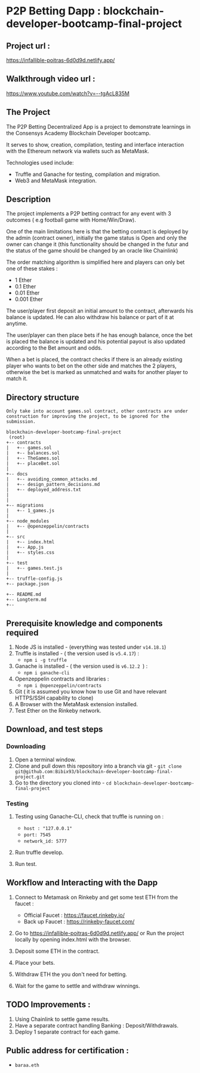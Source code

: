 # P2P Betting Dapp : blockchain-developer-bootcamp-final-project

## Project url : 

https://infallible-poitras-6d0d9d.netlify.app/

## Walkthrough video url : 

https://www.youtube.com/watch?v=--tgAcL835M

## The Project

The P2P Betting Decentralized App is a project to demonstrate learnings in the Consensys Academy Blockchain Developer bootcamp.

It serves to show, creation, compilation, testing and interface interaction with the Ethereum network via wallets such as MetaMask.

Technologies used include:

- Truffle and Ganache for testing, compilation and migration.
- Web3 and MetaMask integration.

## Description 

The project implements a P2P betting contract for any event with 3 outcomes ( e.g football game with Home/Win/Draw).

One of the main limitations here is that the betting contract is deployed by the admin (contract owner), initially the game status is Open and only the owner can change it (this functionality should be changed in the futur and the status of the game should be changed by an oracle like Chainlink)

The order matching algorithm is simplified here and players can only bet one of these stakes :
  - 1 Ether
  - 0.1 Ether
  - 0.01 Ether
  - 0.001 Ether

The user/player first deposit an initial amount to the contract, afterwards his balance is updated. He can also withdraw his balance or part of it at anytime.

The user/player can then place bets if he has enough balance, once the bet is placed the balance is updated and his potential payout is also updated according to the Bet amount and odds.

When a bet is placed, the contract checks if there is an already existing player who wants to bet on the other side and matches the 2 players, otherwise the bet is marked as unmatched and waits for another player to match it.
 
## Directory structure
` Only take into account games.sol contract, other contracts are under construction for improving the project, to be ignored for the submission. `


```
blockchain-developer-bootcamp-final-project
 (root)
+-- contracts
|   +-- games.sol   
|   +-- balances.sol
|   +-- TheGames.sol 
|   +-- placeBet.sol   
|  
+-- docs
|   +-- avoiding_common_attacks.md  
|   +-- design_pattern_decisions.md
|   +-- deployed_address.txt
|   
|
+-- migrations
|   +-- 1_games.js 
|
+-- node_modules
|   +-- @openzeppelin/contracts
|
+-- src
|   +-- index.html
|   +-- App.js
|   +-- styles.css
|
+-- test
|   +-- games.test.js    
|
+-- truffle-config.js
+-- package.json

+-- README.md
+-- Longterm.md
+-- 
```
    
    
## Prerequisite knowledge and components required
1. Node JS is installed - (everything was tested under `v14.18.1`) 
2. Truffle is installed - ( the version used is `v5.4.17`) :
	- `npm i -g truffle`
2. Ganache is installed - ( the version used is `v6.12.2 `)  :
	- `npm i ganache-cli`
3. Openzeppelin contracts and libraries :
	- `npm i @openzeppelin/contracts`
5. Git ( it is assumed you know how to use Git and have relevant HTTPS/SSH capability to clone)
6. A Browser with the MetaMask extension installed. 
7. Test Ether on the Rinkeby network.

## Download, and test steps
### Downloading
1. Open a terminal window.
2. Clone and pull down this repository into a branch via git - `git clone git@github.com:Bibix93/blockchain-developer-bootcamp-final-project.git`
3. Go to the directory you cloned into - `cd blockchain-developer-bootcamp-final-project`
### Testing
1. Testing using Ganache-CLI, check that truffle is running on :
	* `host : "127.0.0.1"`
	* `port: 7545`
	* `network_id: 5777`

3. Run truffle develop.
4. Run test.

## Workflow and Interacting with the Dapp
1. Connect to Metamask on Rinkeby and get some test ETH from the faucet :
	- Official Faucet : https://faucet.rinkeby.io/
	- Back up Faucet : https://rinkeby-faucet.com/
	
2. Go to https://infallible-poitras-6d0d9d.netlify.app/ or Run the project locally by opening index.html with the browser.
3. Deposit some ETH in the contract.
4. Place your bets.
5. Withdraw ETH the you don't need for betting.
6. Wait for the game to settle and withdraw winnings.

## TODO Improvements :
1. Using Chainlink to settle game results.
2. Have a separate contract handling Banking : Deposit/Withdrawals.
3. Deploy 1 separate contract for each game.


## Public address for certification :
- `baraa.eth`



  

